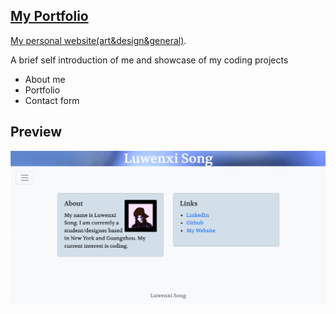 ## [My Portfolio](https://fzl666.github.io/fzl666/)


[My personal website(art&design&general)](https://luwenxisong,com). 

A brief self introduction of me and showcase of my coding projects

- About me
- Portfolio
- Contact form

## Preview
![preview](./asset/image/page.png)

